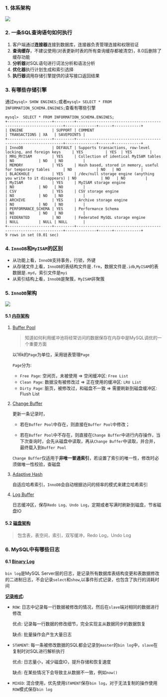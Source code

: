 ### 1. 体系架构

![](https://dev.mysql.com/doc/refman/8.0/en/images/mysql-architecture.png)

### 2. 一条SQL查询语句如何执行

1. 客户端通过**连接器**连接到数据库，连接器负责管理连接和权限验证
2. **查询缓存**，不建议使用(对表更新时表的所有查询缓存都被清空)，8.0后删除了缓存功能
3. **分析器**对SQL语句进行词法分析和语法分析
4. **优化器**执行计划生成和索引选择
5. **执行器**调用存储引擎提供的读写接口返回结果

### 3. 有哪些存储引擎

通过`mysql> SHOW ENGINES;`或者`mysql> SELECT * FROM INFORMATION_SCHEMA.ENGINES;`查看有哪些引擎

```mysql
mysql>  SELECT * FROM INFORMATION_SCHEMA.ENGINES;
+--------------------+---------+----------------------------------------------------------------+--------------+------+------------+
| ENGINE             | SUPPORT | COMMENT                                                        | TRANSACTIONS | XA   | SAVEPOINTS |
+--------------------+---------+----------------------------------------------------------------+--------------+------+------------+
| InnoDB             | DEFAULT | Supports transactions, row-level locking, and foreign keys     | YES          | YES  | YES        |
| MRG_MYISAM         | YES     | Collection of identical MyISAM tables                          | NO           | NO   | NO         |
| MEMORY             | YES     | Hash based, stored in memory, useful for temporary tables      | NO           | NO   | NO         |
| BLACKHOLE          | YES     | /dev/null storage engine (anything you write to it disappears) | NO           | NO   | NO         |
| MyISAM             | YES     | MyISAM storage engine                                          | NO           | NO   | NO         |
| CSV                | YES     | CSV storage engine                                             | NO           | NO   | NO         |
| ARCHIVE            | YES     | Archive storage engine                                         | NO           | NO   | NO         |
| PERFORMANCE_SCHEMA | YES     | Performance Schema                                             | NO           | NO   | NO         |
| FEDERATED          | NO      | Federated MySQL storage engine                                 | NULL         | NULL | NULL       |
+--------------------+---------+----------------------------------------------------------------+--------------+------+------------+
9 rows in set (0.01 sec)
```

### 4. `InnoDB`和`MyISAM`的区别

- 从功能上看，`InnoDB`支持事务，行锁，外键
- 从存储文件上看，`InnoDB`的表结构文件是`.frm`，数据文件是`.idb`,`MyISAM`的表数据是`.myd`，索引文件是`myi`
- 从索引结构上看，`InnoDB`是聚簇，`MyISAM`非聚簇

### 5. `InnoDB`架构

![](https://dev.mysql.com/doc/refman/8.0/en/images/innodb-architecture-8-0.png)

#### 5.1 [内存架构](https://dev.mysql.com/doc/refman/8.0/en/innodb-in-memory-structures.html)

1. [Buffer Pool](https://dev.mysql.com/doc/refman/8.0/en/innodb-buffer-pool.html)

   > 知道如何利用缓冲池将经常访问的数据保存在内存中是MySQL调优的一个重要方面

   以16k的`Page`为单位，采用链表管理`Page`

   `Page`分为:

   - `Free Page`: 空闲页，未被使用  => 空闲缓冲区: `Free List`
   - `Clean Page`: 数据没有被修改过  => 正在使用的缓冲区: `LRU List`
   - `Dirty Page`: 脏页，被修改过，和磁盘不一致  => 需要刷新到磁盘缓冲区: Flush List

2. [Change Buffer](https://dev.mysql.com/doc/refman/8.0/en/innodb-change-buffer.html)

   更新一条记录时，

   - 若在`Buffer Pool`中存在，则直接在`Buffer Pool`中修改；

   - 若在`Buffer Pool`中不存在，则直接在`Change Buffer`中进行内存操作，当下次查询时，会先从磁盘中读取，再从`Change Buffer`中读取，并合并，最终载入到`Buffer Pool`

   `Change Buffer`仅适用于**非唯一普通索引**，若设置了索引的唯一性，修改时必须做唯一性校验，查磁盘

3. [Adaptive Hash](https://dev.mysql.com/doc/refman/8.0/en/innodb-adaptive-hash.html)

   自适应哈希索引，`InnoDB`会自动根据访问的频率的模式来建立哈希索引

4. [Log Buffer](https://dev.mysql.com/doc/refman/8.0/en/innodb-redo-log-buffer.html)

   日志缓冲区，保存`Redo Log`、`Undo Log`，定期或者写满时刷新到磁盘，节省磁盘IO

#### 5.2 [磁盘架构](https://dev.mysql.com/doc/refman/8.0/en/innodb-on-disk-structures.html)

> 包含表，表空间，索引，双写缓冲，Redo Log，Undo Log

### 6. MySQL中有哪些日志

#### 6.1 [Binary Log](https://dev.mysql.com/doc/refman/8.0/en/binary-log.html)

`bin log`是MySQL Server层的日志，是记录所有数据库表结构变更和表数据修改的二进制日志，不会记录`select`和`show`,以事件形式记录，也包含了执行的消耗时间

**[记录格式](https://dev.mysql.com/doc/refman/8.0/en/binary-log-formats.html):**

- `ROW`: 日志中记录每一行数据被修改的情况，然后在`slave`端对相同的数据进行修改

  优点: 记录每一行数据的修改细节，完全实现主从数据同步的数据恢复

  缺点: 批量操作会产生大量日志

- `STAMENT`: 每一条被修改数据的SQL都会记录到`master`的`bin log`中，`slave`在复制时对SQL进行解析执行

  优点: 日志量小，减少磁盘IO，提升存储和恢复速度

  缺点: 在某些情况下会导致主从数据不一致，例如`now()`

- `MIXED`: 混合使用，优先使用`STAMENT`保存`bin log`，对于无法复制的操作使用`ROW`模式保存`bin log`
